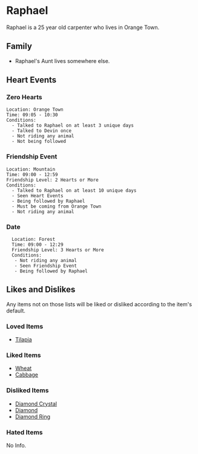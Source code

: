 # Raphael

Raphael is a 25 year old carpenter who lives in Orange Town. 

## Family

- Raphael's Aunt lives somewhere else.

## Heart Events

### Zero Hearts
    Location: Orange Town
    Time: 09:05 - 10:30
    Conditions:
      - Talked to Raphael on at least 3 unique days
      - Talked to Devin once
      - Not riding any animal
      - Not being followed

### Friendship Event
    Location: Mountain
    Time: 09:00 - 12:59
    Friendship Level: 2 Hearts or More
    Conditions:
      - Talked to Raphael on at least 10 unique days
      - Seen Heart Events
      - Being followed by Raphael
      - Must be coming from Orange Town
      - Not riding any animal

### Date
      Location: Forest
      Time: 09:00 - 12:29
      Friendship Level: 3 Hearts or More
      Conditions:
       - Not riding any animal
       - Seen Friendship Event
       - Being followed by Raphael

## Likes and Dislikes

Any items not on those lists will be liked or disliked according to the item's default.

### Loved Items

- [Tilapia](../items/tilapia.md)

### Liked Items

- [Wheat](../items/wheat.md)
- [Cabbage](../items/cabbage.md)

### Disliked Items

- [Diamond Crystal](../items/diamond-crystal.md)
- [Diamond](../items/diamond.md)
- [Diamond Ring](../items/diamond-ring.md)

### Hated Items

No Info.